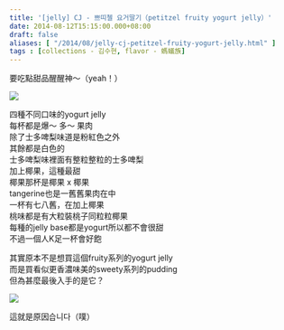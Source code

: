 ```yaml
---
title: '[jelly] CJ - 쁘띠첼 요거딸기（petitzel fruity yogurt jelly）'
date: 2014-08-12T15:15:00.000+08:00
draft: false
aliases: [ "/2014/08/jelly-cj-petitzel-fruity-yogurt-jelly.html" ]
tags : [collections - 김수현, flavor - 螞蟻族]
---
```


要吃點甜品醒醒神～（yeah！）  

![](/images/cjyogurtjelly.jpg)

四種不同口味的yogurt jelly  
每杯都是爆～ 多～ 果肉  
除了士多啤梨味道是粉紅色之外  
其餘都是白色的  
士多啤梨味裡面有整粒整粒的士多啤梨  
加上椰果，這種最甜  
椰果那杯是椰果 x 椰果  
tangerine也是一舊舊果肉在中  
一杯有七八舊，在加上椰果  
桃味都是有大粒裝桃子同粒粒椰果  
每種的jelly base都是yogurt所以都不會很甜  
不過一個人K足一杯會好飽  
  
其實原本不是想買這個fruity系列的yogurt jelly  
而是買看似更香濃味美的sweety系列的pudding  
但為甚麼最後入手的是它？  

![](/images/cjyogurtjelly.jpg)

這就是原因습니다（噗）
